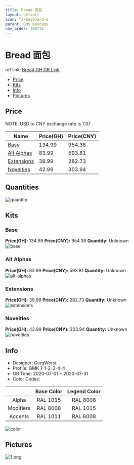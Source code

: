 ```yaml
---
title: Bread 面包
layout: default
icon: fa-keyboard-o
parent: GMK Keycaps
nav_order: 300735
---
```


# Bread 面包

ref link: [Bread GH GB Link](https://geekhack.org/index.php?topic=107200.0)  
* [Price](#price)  
* [Kits](#kits)  
* [Info](#info)  
* [Pictures](#pictures)  


## Price  

NOTE: USD to CNY exchange rate is 7.07

| Name          | Price(GH)    |  Price(CNY) |
| ------------- | ------------ |  ---------- |
|[Base](#base)|134.99|954.38|
|[Alt Alphas](#alt-alphas)|83.99|593.81|
|[Extensions](#extensions)|39.99|282.73|
|[Novelties](#novelties)|42.99|303.94|

## Quantities

<img src = "{{ 'assets/images/gmk-keycaps/bread/quantity/quantity.jpg' | relative_url }} " alt="quantity" class="image featured">

## Kits  
### Base  
**Price(GH):** 134.99    **Price(CNY):** 954.38    **Quantity:** Unknown  
<img src="{{ 'assets/images/gmk-keycaps/bread/kits_pics/base.png' | relative_url }}" alt="base" class="image featured">

### Alt Alphas  
**Price(GH):** 83.99    **Price(CNY):** 593.81    **Quantity:** Unknown  
<img src="{{ 'assets/images/gmk-keycaps/bread/kits_pics/alt-alphas.png' | relative_url }}" alt="alt-alphas" class="image featured">

### Extensions  
**Price(GH):** 39.99    **Price(CNY):** 282.73    **Quantity:** Unknown  
<img src="{{ 'assets/images/gmk-keycaps/bread/kits_pics/extensions.png' | relative_url }}" alt="extensions" class="image featured">

### Novelties  
**Price(GH):** 42.99    **Price(CNY):** 303.94    **Quantity:** Unknown  
<img src="{{ 'assets/images/gmk-keycaps/bread/kits_pics/novelties.png' | relative_url }}" alt="novelties" class="image featured">


## Info  
* Designer: GergWorst  
* Profile: GMK 1-1-2-3-4-4  
* GB Time: 2020-07-01 ~ 2020-07-31  
* Color Codes:  

| |Base Color     | Legend Color
| :-------------: | :-------------: | :------------:
|Alpha|RAL 1015|RAL 8008
|Modifiers|RAL 8008|RAL 1015
|Accents|RAL 1011|RAL 8008

<img src="{{ 'assets/images/gmk-keycaps/bread/color.png' | relative_url }}" alt="color" class="image featured">


## Pictures  
<img src="{{ 'assets/images/gmk-keycaps/bread/rendering_pics/1.png' | relative_url }}" alt="1.png" class="image featured">
